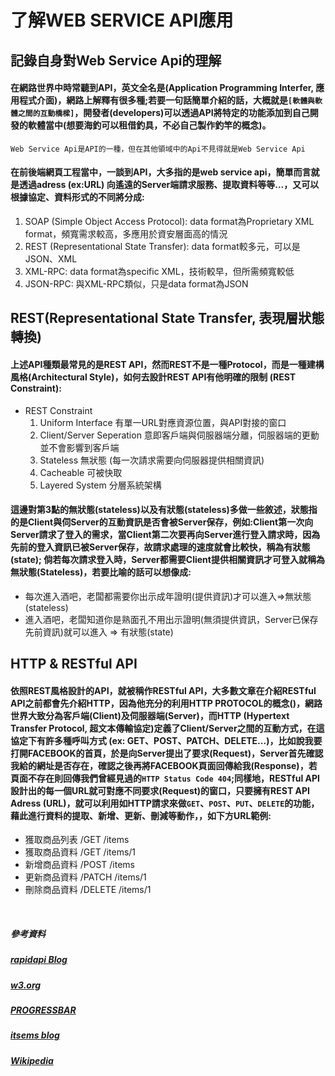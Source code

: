 # 了解WEB SERVICE API應用

## 記錄自身對Web Service Api的理解
#### 在網路世界中時常聽到API，英文全名是(Application Programming Interfer, 應用程式介面)，網路上解釋有很多種;若要一句話簡單介紹的話，大概就是`[軟體與軟體之間的互動橋樑]`，開發者(developers)可以透過API將特定的功能添加到自己開發的軟體當中(想要海釣可以租借釣具，不必自己製作釣竿的概念)。

`Web Service Api是API的一種，但在其他領域中的Api不見得就是Web Service Api`

#### 在前後端網頁工程當中，一談到API，大多指的是web service api，簡單而言就是透過adress (ex:URL) 向遙遠的Server端請求服務、提取資料等等...，又可以根據協定、資料形式的不同將分成:

1. SOAP (Simple Object Access Protocol): data format為Proprietary XML format，頻寬需求較高，多應用於資安層面高的情況
2. REST (Representational State Transfer): data format較多元，可以是JSON、XML
3. XML-RPC: data format為specific XML，技術較早，但所需頻寬較低
4. JSON-RPC: 與XML-RPC類似，只是data format為JSON

## REST(Representational State Transfer, 表現層狀態轉換) 
#### 上述API種類最常見的是REST API，然而REST不是一種Protocol，而是一種建構風格(Architectural Style)，如何去設計REST API有他明確的限制 (REST Constraint):

* REST Constraint
    1. Uniform Interface 有單一URL對應資源位置，與API對接的窗口
    2. Client/Server Seperation 意即客戶端與伺服器端分離，伺服器端的更動並不會影響到客戶端
    3. Stateless 無狀態 (每一次請求需要向伺服器提供相關資訊)
    4. Cacheable 可被快取
    5. Layered System 分層系統架構 

#### 這邊對第3點的無狀態(stateless)以及有狀態(stateless)多做一些敘述，狀態指的是Client與伺Server的互動資訊是否會被Server保存，例如:Client第一次向Server請求了登入的需求，當Client第二次要再向Server進行登入請求時，因為先前的登入資訊已被Server保存，故請求處理的速度就會比較快，稱為有狀態(state); 倘若每次請求登入時，Server都需要Client提供相關資訊才可登入就稱為無狀態(Stateless)，若要比喻的話可以想像成:
* 每次進入酒吧，老闆都需要你出示成年證明(提供資訊)才可以進入=>無狀態(stateless)
* 進入酒吧，老闆知道你是熟面孔不用出示證明(無須提供資訊，Server已保存先前資訊)就可以進入 => 有狀態(state)


## HTTP & RESTful API
#### 依照REST風格設計的API，就被稱作RESTful API，大多數文章在介紹RESTful API之前都會先介紹HTTP，因為他充分的利用HTTP PROTOCOL的概念()，網路世界大致分為客戶端(Client)及伺服器端(Server)，而HTTP (Hypertext Transfer Protocol, 超文本傳輸協定)定義了Client/Server之間的互動方式，在這協定下有許多種呼叫方式 (ex: GET、POST、PATCH、DELETE...)，比如說我要打開FACEBOOK的首頁，於是向Server提出了要求(Request)，Server首先確認我給的網址是否存在，確認之後再將FACEBOOK頁面回傳給我(Response)，若頁面不存在則回傳我們曾經見過的`HTTP Status Code 404`;同樣地，RESTful API設計出的每一個URL就可對應不同要求(Request)的窗口，只要擁有REST API Adress (URL)，就可以利用如HTTP請求來做`GET`、`POST`、`PUT`、`DELETE`的功能，藉此進行資料的提取、新增、更新、刪減等動作，，如下方URL範例:

* 獲取商品列表 /GET /items
* 獲取商品資料 /GET /items/1
* 新增商品資料 /POST /items
* 更新商品資料 /PATCH /items/1 
* 刪除商品資料 /DELETE /items/1

</br>

##### 參考資料 
##### [rapidapi Blog](https://rapidapi.com/blog/types-of-apis/)
##### [w3.org](https://www.w3.org/Protocols/rfc2616/rfc2616-sec9.html#sec9.5)
##### [PROGRESSBAR](https://progressbar.tw/posts/53)
##### [itsems blog](https://medium.com/itsems-frontend/api-%E6%98%AF%E4%BB%80%E9%BA%BC-restful-api-%E5%8F%88%E6%98%AF%E4%BB%80%E9%BA%BC-a001a85ab638)
##### [Wikipedia](https://zh.wikipedia.org/zh-tw/%E8%A1%A8%E7%8E%B0%E5%B1%82%E7%8A%B6%E6%80%81%E8%BD%AC%E6%8D%A2)